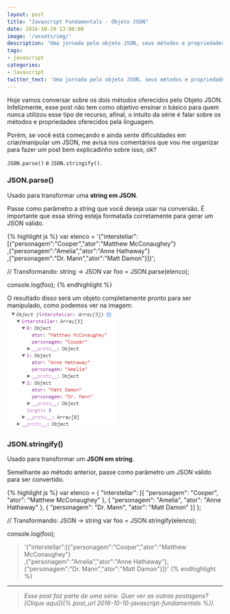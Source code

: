 ```yaml
---
layout: post
title: "Javascript Fundamentals - Objeto JSON"
date: 2016-10-20 13:00:00
image: '/assets/img/'
description: 'Uma jornada pelo objeto JSON, seus métodos e propriedades.'
tags:
- javascript
categories:
- Javascript
twitter_text: 'Uma jornada pelo objeto JSON, seus métodos e propriedades.'
---
```


Hoje vamos conversar sobre os dois métodos oferecidos pelo Objeto JSON. Infelizmente, esse post não tem como objetivo ensinar o básico para quem nunca utilizou esse tipo de recurso, afinal, o intuito da série é falar sobre os métodos e propriedades oferecidos pela linguagem.

Porém, se você está começando e ainda sente dificuldades em criar/manipular um JSON, me avisa nos comentários que vou me organizar para fazer um post bem explicadinho sobre isso, ok?

`JSON.parse()` e `JSON.stringify()`.

### JSON.parse()

Usado para transformar uma **string em JSON**.

Passe como parâmetro a string que você deseja usar na conversão. É importante que essa string esteja formatada corretamente para gerar um JSON válido.

{% highlight js %}
var elenco = '{"interstellar":[{"personagem":"Cooper","ator":"Matthew McConaughey"}\
,{"personagem":"Amelia","ator":"Anne Hathaway"}\
,{"personagem":"Dr. Mann","ator":"Matt Damon"}]}';

// Transformando: string -> JSON
var foo = JSON.parse(elenco);

console.log(foo);
{% endhighlight %}

O resultado disso será um objeto completamente pronto para ser manipulado, como podemos ver na imagem:
![Resultado](../assets/img/posts/javascript-fundamentals-json-01.PNG)

### JSON.stringify()

Usado para transformar um **JSON em string**.

Semelhante ao método anterior, passe como parâmetro um JSON válido para ser convertido.

{% highlight js %}
var elenco = {
    "interstellar": [{
        "personagem": "Cooper",
        "ator": "Matthew McConaughey"
    }, {
        "personagem": "Amelia",
        "ator": "Anne Hathaway"
    }, {
        "personagem": "Dr. Mann",
        "ator": "Matt Damon"
    }]
};

// Transformando: JSON -> string
var foo = JSON.stringify(elenco);

console.log(foo);
> '{"interstellar":[{"personagem":"Cooper","ator":"Matthew McConaughey"}\
,{"personagem":"Amelia","ator":"Anne Hathaway"},{"personagem":"Dr. Mann","ator":"Matt Damon"}]}'
{% endhighlight %}


---

> _Esse post faz parte de uma série. Quer ver as outras postagens? [Clique aqui]({% post_url 2016-10-10-javascript-fundamentals %})._